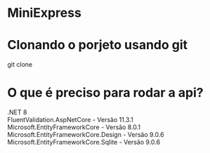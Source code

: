 # MiniExpress

# Clonando o porjeto usando git

git clone 

# O que é preciso para rodar a api?

.NET 8<br>
FluentValidation.AspNetCore - Versão 11.3.1<br>
Microsoft.EntityFrameworkCore - Versão 8.0.1<br>
Microsoft.EntityFrameworkCore.Design - Versão 9.0.6<br>
Microsoft.EntityFrameworkCore.Sqlite - Versão 9.0.6
